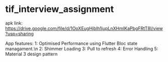 # tif_interview_assignment

apk link: https://drive.google.com/file/d/1OoXEugHjblh1jupLnXHmIKaPbgFRtT8I/view?usp=sharing

App features:
1: Optimised Performance using Flutter Bloc state managament.\n
2: Shimmer Loading
3: Pull to refresh
4: Error Handling
5: Material 3 design pattern
